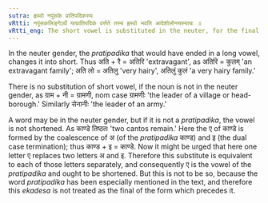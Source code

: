 ```yaml
---
sutra: हृस्वो नपुंसके प्रातिपदिकस्यः
vRtti: नपुंसकलिङ्गेऽर्थे यत्प्रातिपदिकं वर्त्तते तस्य हृस्वो भवति आदेशोलोन्त्यस्याचः ॥
vRtti_eng: The short vowel is substituted in the neuter, for the final vowel, of a _pratipadika_.
---
```

In the neuter gender, the _pratipadika_ that would have ended in a long vowel, changes it into short. Thus अति + रै = अतिरि 'extravagant', as अतिरि = कुलम् 'an extravagant family'; अति लो = अतिलु 'very hairy', अतिलुं कुलं 'a very hairy family.'

There is no substitution of short vowel, if the noun is not in the neuter gender, as ग्राम + नी = ग्रामणी, nom case ग्रामणीः 'the leader of a village or head-borough.' Similarly सेनानीः 'the leader of an army.'

A word may be in the neuter gender, but if it is not a _pratipadika_, the vowel is not shortened. As काण्डे तिष्ठतः 'two cantos remain.' Here the ए of काण्डे is formed by the coalescence of अ (of the _pratipadika_ काण्ड) and इ (the dual case termination); thus काण्ड + इ = काण्डे. Now it might be urged that here one letter ए replaces two letters अ and इ. Therefore this substitute is equivalent to each of those letters separately, and consequently ए is the vowel of the _pratipadika_ and ought to be shortened. But this is not to be so, because the word _pratipadika_ has been especially mentioned in the text, and therefore this _ekadesa_ is not treated as the final of the form which precedes it.
